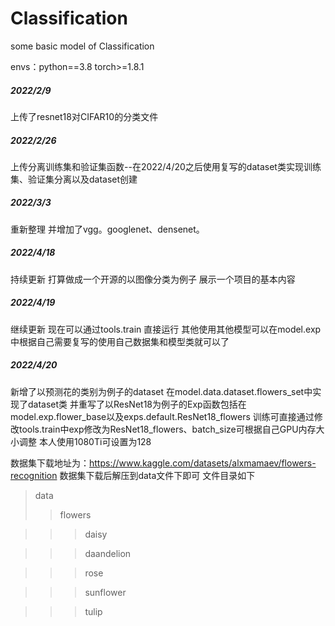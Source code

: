 # Classification
some basic model of Classification

envs：python==3.8 torch>=1.8.1


##### 2022/2/9 
上传了resnet18对CIFAR10的分类文件
##### 2022/2/26 
上传分离训练集和验证集函数--在2022/4/20之后使用复写的dataset类实现训练集、验证集分离以及dataset创建
##### 2022/3/3  
重新整理 并增加了vgg。googlenet、densenet。
##### 2022/4/18 
持续更新 打算做成一个开源的以图像分类为例子 展示一个项目的基本内容  
##### 2022/4/19 
继续更新 现在可以通过tools.train 直接运行  其他使用其他模型可以在model.exp中根据自己需要复写的使用自己数据集和模型类就可以了
##### 2022/4/20
新增了以预测花的类别为例子的dataset 在model.data.dataset.flowers_set中实现了dataset类
并重写了以ResNet18为例子的Exp函数包括在model.exp.flower_base以及exps.default.ResNet18_flowers
训练可直接通过修改tools.train中exp修改为ResNet18_flowers、batch_size可根据自己GPU内存大小调整 本人使用1080Ti可设置为128

数据集下载地址为：https://www.kaggle.com/datasets/alxmamaev/flowers-recognition
数据集下载后解压到data文件下即可 文件目录如下
>data
>>flowers

>>>daisy

>>>daandelion

>>>rose

>>>sunflower

>>>tulip
